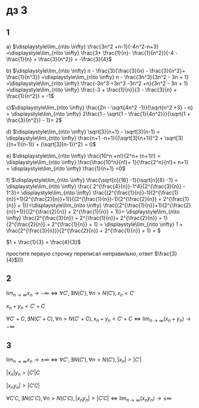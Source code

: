 <script type="text/javascript"
  src="https://cdnjs.cloudflare.com/ajax/libs/mathjax/2.7.0/MathJax.js?config=TeX-AMS_CHTML">
</script>
<script type="text/x-mathjax-config">
  MathJax.Hub.Config({
    tex2jax: {
      inlineMath: [['$','$'], ['\\(','\\)']],
      processEscapes: true},
      jax: ["input/TeX","input/MathML","input/AsciiMath","output/CommonHTML"],
      extensions: ["tex2jax.js","mml2jax.js","asciimath2jax.js","MathMenu.js","MathZoom.js","AssistiveMML.js", "[Contrib]/a11y/accessibility-menu.js"],
      TeX: {
      extensions: ["AMSmath.js","AMSsymbols.js","noErrors.js","noUndefined.js"],
      equationNumbers: {
      autoNumber: "AMS"
      }
    }
  });
</script>


# дз 3

## 1

a) $\displaystyle\lim_{n\to \infty} \frac{3n^2 +n-1}{-4n^2-n+3} =\displaystyle\lim_{n\to \infty} \frac{3+ \frac{1}{n}- \frac{1}{n^2}}{-4 - \frac{1}{n} + \frac{3}{n^2}}  = -\frac{3}{4}$

b) $\displaystyle\lim_{n\to \infty} n - \frac{3}{\frac{3}{n} - \frac{3}{n^2}+ \frac{1}{n^3}} =\displaystyle\lim_{n\to \infty} n - \frac{3n^3}{3n^2 - 3n + 1} =\displaystyle\lim_{n\to \infty} \frac{-3n^3 +3n^3 -3n^2 +n}{3n^2 - 3n + 1} =\displaystyle\lim_{n\to \infty} \frac{-3 + \frac{1}{n}}{3 - \frac{3}{n} + \frac{1}{n^2}} = -1$

c)$\displaystyle\lim_{n\to \infty} \frac{2n - \sqrt{4n^2 -1}}{\sqrt{n^2 +3} - n}  =  \displaystyle\lim_{n\to \infty} 2\frac{1 - \sqrt{1 - \frac{1}{4n^2}}}{\sqrt{1 + \frac{3}{n^2}} - 1}= 2$

d) $\displaystyle\lim_{n\to \infty} \sqrt[3]{n+1} - \sqrt[3]{n-1}  = \displaystyle\lim_{n\to \infty} \frac{n+1 -n+1}{(\sqrt[3]{n+1})^2 + \sqrt[3]{(n+1)(n-1)} + (\sqrt[3]{n-1})^2} = 0$

e) $\displaystyle\lim_{n\to \infty} \frac{10^n +n!}{2^n+  (n+1)!} = \displaystyle\lim_{n\to \infty} \frac{\frac{10^n}{n!}+ 1}{\frac{2^n}{n!}+ n+1} = \displaystyle\lim_{n\to \infty} \frac{1}{n+1} =0$

f) $\displaystyle\lim_{n\to \infty} \frac{\sqrt[n]{16} -1}{\sqrt[n]{8} -1} = \displaystyle\lim_{n\to \infty} \frac{ 2^{\frac{4}{n}}-1^4}{2^{\frac{3}{n}} - 1^3}= \displaystyle\lim_{n\to \infty} \frac{(2^{\frac{1}{n}}-1)(2^{\frac{1}{n}}+1)(2^{\frac{2}{n}}+1)}{(2^{\frac{1}{n}}-1)(2^{\frac{2}{n}} + 2^{\frac{1}{n}} + 1)}=\displaystyle\lim_{n\to \infty} \frac{(2^{\frac{1}{n}}+1)(2^{\frac{2}{n}}+1)}{(2^{\frac{2}{n}} + 2^{\frac{1}{n}} + 1)}= \displaystyle\lim_{n\to \infty} \frac{2^{\frac{3}{n}} + 2^{\frac{1}{n}}+ 2^{\frac{2}{n}} + 1}{2^{\frac{2}{n}} + 2^{\frac{1}{n}} + 1} = \displaystyle\lim_{n\to \infty} 1 + \frac{2^{\frac{3}{n}}}{2^{\frac{2}{n}} + 2^{\frac{1}{n}} + 1} = $

$1 + \frac{1}{3} = \frac{4}{3}$

простите первую строчку переписал неправильно, ответ $\frac{3}{4}$)))

## 2 

$\displaystyle\lim_{n\to \infty} x_n \to -\infty \Leftrightarrow \forall C', \exists N(C'), \forall n> N(C'), x_n<C'$

$x_n+y_n <C' + C$

$\forall C'+C, \exists N(C'+C), \forall n> N(C'+C), x_n+y_n<C'+C \Leftrightarrow \displaystyle\lim_{n\to \infty} (x_n+y_n) \to -\infty$

## 3 

$\displaystyle\lim_{n\to \infty} x_n \to \pm\infty \Leftrightarrow \forall C', \exists N(C'), \forall n> N(C'), |x_n|>|C'|$

$|x_n|y_n >|C'|  C$

$|x_ny_n|>|C'C|$

$\forall C'C, \exists N(C'C), \forall n> N(C'C), |x_ny_n|>|C'C| \Leftrightarrow \displaystyle\lim_{n\to \infty} (x_ny_n) \to \pm\infty$
